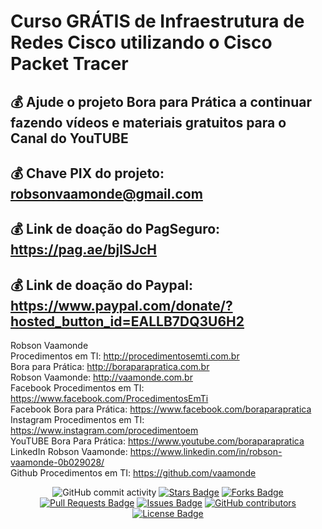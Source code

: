 # Curso GRÁTIS de Infraestrutura de Redes Cisco utilizando o Cisco Packet Tracer

## 💰 Ajude o projeto Bora para Prática a continuar fazendo vídeos e materiais gratuitos para o Canal do YouTUBE
## 💰 Chave PIX do projeto: robsonvaamonde@gmail.com
## 💰 Link de doação do PagSeguro: https://pag.ae/bjlSJcH
## 💰 Link de doação do Paypal: https://www.paypal.com/donate/?hosted_button_id=EALLB7DQ3U6H2

Robson Vaamonde<br>
Procedimentos em TI: http://procedimentosemti.com.br<br>
Bora para Prática: http://boraparapratica.com.br<br>
Robson Vaamonde: http://vaamonde.com.br<br>
Facebook Procedimentos em TI: https://www.facebook.com/ProcedimentosEmTi<br>
Facebook Bora para Prática: https://www.facebook.com/boraparapratica<br>
Instagram Procedimentos em TI: https://www.instagram.com/procedimentoem<br>
YouTUBE Bora Para Prática: https://www.youtube.com/boraparapratica<br>
LinkedIn Robson Vaamonde: https://www.linkedin.com/in/robson-vaamonde-0b029028/<br>
Github Procedimentos em TI: https://github.com/vaamonde<br>

<div align="center">
<img alt="GitHub commit activity" src="https://img.shields.io/github/commit-activity/y/vaamonde/infra-cisco?style=plastic">
<a href="https://github.com/vaamonde/infra-cisco/stargazers"><img src="https://img.shields.io/github/stars/vaamonde/infra-cisco" alt="Stars Badge"/></a>
<a href="https://github.com/vaamonde/infra-cisco/network/members"><img src="https://img.shields.io/github/forks/vaamonde/infra-cisco" alt="Forks Badge"/></a>
<a href="https://github.com/vaamonde/infra-cisco/pulls"><img src="https://img.shields.io/github/issues-pr/vaamonde/infra-cisco" alt="Pull Requests Badge"/></a>
<a href="https://github.com/vaamonde/infra-cisco/issues"><img src="https://img.shields.io/github/issues/vaamonde/infra-cisco" alt="Issues Badge"/></a>
<a href="https://github.com/vaamonde/infra-cisco/graphs/contributors"><img alt="GitHub contributors" src="https://img.shields.io/github/contributors/vaamonde/infra-cisco?color=2b9348"></a>
<a href="https://github.com/vaamonde/infra-cisco/blob/master/LICENSE"><img src="https://img.shields.io/github/license/vaamonde/infra-cisco?color=2b9348" alt="License Badge"/></a>
</div>